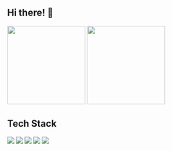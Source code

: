 ## Hi there! 👋

<div align="left">
  <img 
    src="https://github-readme-stats.vercel.app/api?username=sawada-naoya&show_icons=true&theme=dark&hide_border=true" 
    height="180px"
  />
  <img 
    src="https://github-readme-stats.vercel.app/api/top-langs/?username=sawada-naoya&layout=compact&theme=dark&hide_border=true" 
    height="180px"
  />
</div>

## Tech Stack

<p align="left">
  <!-- Frontend -->
  <img src="https://img.shields.io/badge/Next.js-000000?style=flat-square&logo=next.js&logoColor=white" />
  <img src="https://img.shields.io/badge/React-20232A?style=flat-square&logo=react&logoColor=61DAFB" />
  <img src="https://img.shields.io/badge/TypeScript-007ACC?style=flat-square&logo=typescript&logoColor=white" />

  <!-- Backend -->
  <img src="https://img.shields.io/badge/Go-00ADD8?style=flat-square&logo=go&logoColor=white" />
  <img src="https://img.shields.io/badge/Python-3776AB?style=flat-square&logo=python&logoColor=white" />

  <!-- DevOps / Tools -->
  <!--
  <img src="https://img.shields.io/badge/AWS-232F3E?style=flat-square&logo=amazonaws&logoColor=white" />
  <img src="https://img.shields.io/badge/Docker-2496ED?style=flat-square&logo=docker&logoColor=white" />
  -->
</p>

<!--
**sawada-naoya/sawada-naoya** is a ✨ _special_ ✨ repository because its `README.md` (this file) appears on your GitHub profile.
dark, radical, merko, gruvbox, tokyonight, onedark, cobalt, synthwave, highcontrast, dracula
Here are some ideas to get you started:

- 🔭 I’m currently working on ...
- 🌱 I’m currently learning ...
- 👯 I’m looking to collaborate on ...
- 🤔 I’m looking for help with ...
- 💬 Ask me about ...
- 📫 How to reach me: ...
- 😄 Pronouns: ...
- ⚡ Fun fact: ...
-->
